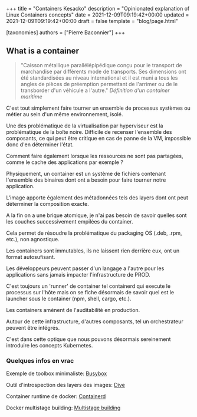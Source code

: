 +++
title = "Containers Kesacko"
description = "Opinionated explanation of Linux Containers concepts"
date = 2021-12-09T09:19:42+00:00
updated = 2021-12-09T09:19:42+00:00
draft = false
template = "blog/page.html"

[taxonomies]
authors = ["Pierre Baconnier"]
+++

## What is a container

> "Caisson métallique parallélépipédique conçu pour le transport de marchandise par différents mode de transports.
> Ses dimensions ont été standardisées au niveau international et il est muni a tous les angles de pièces de préemption
> permettant de l'arrimer ou de le transborder d'un véhicule a l'autre." 
*Définition d'un container maritime*

C'est tout simplement faire tourner un ensemble de processus systèmes ou métier au sein d'un même environnement, isolé.

Une des problématique de la virtualisation par hyperviseur est la problématique de la boîte noire. Difficile de recenser l'ensemble des composants, ce qui peut être critique en cas de panne de la VM, impossible donc d'en déterminer l'état.

Comment faire également lorsque les ressources ne sont pas partagées, comme le cache des applications par exemple ? 

Physiquement, un container est un système de fichiers contenant l'ensemble des binaires dont ont a besoin pour faire tourner
notre application.

L'image apporte également des métadonnées tels des layers dont ont peut déterminer la composition exacte.

A la fin on a une brique atomique, je n'ai pas besoin de savoir quelles sont les couches successivement empilées du container.

Cela permet de résoudre la problématique du packaging OS (.deb, .rpm, etc.), non agnostique.

Les containers sont immutables, ils ne laissent rien derrière eux, ont un format autosufisant.

Les développeurs peuvent passer d'un langage a l'autre pour les applications sans jamais impacter l'infrastructure de PROD.

C'est toujours un 'runner' de container tel containerd qui execute le processus sur l'hôte mais on se fiche désormais de savoir quel est le launcher sous le container (npm, shell, cargo, etc.).

Les containers amènent de l'auditabilité en production.

Autour de cette infrastructure, d'autres composants, tel un orchestrateur peuvent être intégrés.

C'est dans cette optique que nous pouvons désormais sereinement introduire les concepts Kubernetes.

### Quelques infos en vrac

Exemple de toolbox minimaliste: [Busybox](https://www.busybox.net)

Outil d'introspection des layers des images: [Dive](https://github.com/wagoodman/dive)

Container runtime de docker: [Containerd](https://containerd.ios)

Docker multistage building: [Multistage building](https://docs.docker.com/develop/develop-images/multistage-build)